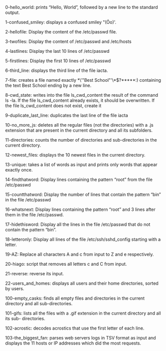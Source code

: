 0-hello_world: prints “Hello, World”, followed by a new line to the standard output.

1-confused_smiley: displays a confused smiley "(Ôo)'.

2-hellofile: Display the content of the /etc/passwd file.

3-twofiles: Display the content of /etc/passwd and /etc/hosts

4-lastlines: Display the last 10 lines of /etc/passwd

5-firstlines: Display the first 10 lines of /etc/passwd

6-third_line:  displays the third line of the file iacta.

7-file: creates a file named exactly \*\\'"Best School"\'\\*$\?\*\*\*\*\*:) 
        containing the text Best School ending by a new line.

8-cwd_state: writes into the file ls_cwd_content the result of the command ls -la. 
                    If the file ls_cwd_content already exists, it should be overwritten. 
                    If the file ls_cwd_content does not exist, create it

9-duplicate_last_line: duplicates the last line of the file iacta

10-no_more_js:  deletes all the regular files (not the directories) with a .js extension 
                that are present in the current directory and all its subfolders.

11-directories: counts the number of directories and sub-directories in the current directory.

12-newest_files: displays the 10 newest files in the current directory.

13-unique: takes a list of words as input and prints only words that appear exactly once.

14-findthatword: Display lines containing the pattern “root” from the file /etc/passwd

15-countthatword: Display the number of lines that contain 
                  the pattern “bin” in the file /etc/passwd

16-whatsnext: Display lines containing the pattern “root” and 
              3 lines after them in the file /etc/passwd.

17-hidethisword: Display all the lines in the file /etc/passwd 
                 that do not contain the pattern “bin”.

18-letteronly: Display all lines of the file /etc/ssh/sshd_config starting with a letter.

19-AZ: Replace all characters A and c from input to Z and e respectively.

20-hiago: script that removes all letters c and C from input.

21-reverse:  reverse its input.

22-users_and_homes: displays all users and their home directories, sorted by users.

100-empty_casks: finds all empty files and directories in the current directory and all 
                 sub-directories.

101-gifs:  lists all the files with a .gif extension in the current directory and all its sub-           directories.

102-acrostic: decodes acrostics that use the first letter of each line.

103-the_biggest_fan: parses web servers logs in TSV format as input and displays the 11 hosts                      or IP addresses which did the most requests.
